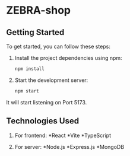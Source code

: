 # ZEBRA-shop

## Getting Started

To get started, you can follow these steps:

1. Install the project dependencies using npm:

   ```bash
   npm install
   ```

2. Start the development server:

   ```bash
   npm start
   ```

It will start listening on Port 5173.

## Technologies Used

1. For frontend:
   *React
   *Vite
   \*TypeScript

2. For server:
   *Node.js
   *Express.js
   \*MongoDB
